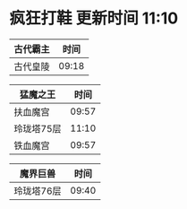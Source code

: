 # 疯狂打鞋 更新时间 11:10

| 古代霸主   | 时间    |
|--------|-------|
| 古代皇陵 | 09:18 |

| 猛魔之王   | 时间    |
|--------|-------|
| 扶血魔宫 | 09:57 |
| 玲珑塔75层 | 11:10 |
| 铁血魔宫 | 09:57 |

| 魔界巨兽   | 时间    |
|--------|-------|
| 玲珑塔76层 | 09:40 |